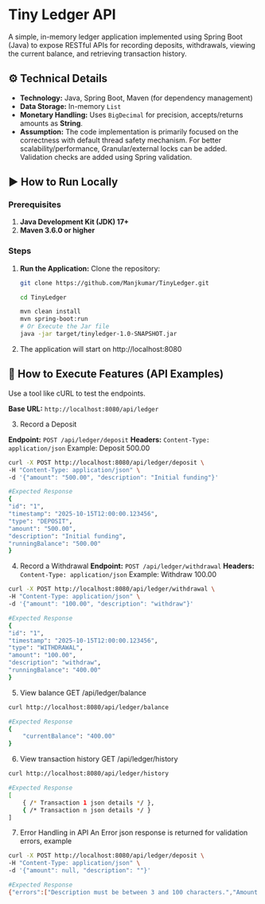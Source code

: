 # Tiny Ledger API

A simple, in-memory ledger application implemented using Spring Boot (Java) to expose RESTful APIs for recording deposits, withdrawals, viewing the current balance, and retrieving transaction history.

## ⚙️ Technical Details

* **Technology:** Java, Spring Boot, Maven (for dependency management)
* **Data Storage:** In-memory `List` 
* **Monetary Handling:** Uses `BigDecimal` for precision, accepts/returns amounts as **String**.
* **Assumption:** The code implementation is primarily focused on the correctness with default thread safety mechanism. For better scalability/performance, Granular/external locks can be added. Validation checks are added using Spring validation.
## ▶️ How to Run Locally

### Prerequisites

1.  **Java Development Kit (JDK) 17+**
2.  **Maven 3.6.0 or higher**

### Steps
1. **Run the Application:**
    Clone the repository:
   ```bash
   git clone https://github.com/Manjkumar/TinyLedger.git
   ```
   ```bash
   cd TinyLedger
    ```
   ```bash
   mvn clean install
   mvn spring-boot:run
   # Or Execute the Jar file
   java -jar target/tinyledger-1.0-SNAPSHOT.jar
   ```
2. The application will start on http://localhost:8080

## 🧪 How to Execute Features (API Examples)

Use a tool like cURL to test the endpoints.

**Base URL:** `http://localhost:8080/api/ledger`

3. Record a Deposit

**Endpoint:** `POST /api/ledger/deposit`
**Headers:** `Content-Type: application/json`
Example: Deposit 500.00
```bash
curl -X POST http://localhost:8080/api/ledger/deposit \
-H "Content-Type: application/json" \
-d '{"amount": "500.00", "description": "Initial funding"}'
```
```bash
#Expected Response
{
"id": "1",
"timestamp": "2025-10-15T12:00:00.123456",
"type": "DEPOSIT",
"amount": "500.00",
"description": "Initial funding",
"runningBalance": "500.00"
}
```
4. Record a Withdrawal
**Endpoint:** `POST /api/ledger/withdrawal`
**Headers:** `Content-Type: application/json`
Example: Withdraw 100.00
```bash
curl -X POST http://localhost:8080/api/ledger/withdrawal \
-H "Content-Type: application/json" \
-d '{"amount": "100.00", "description": "withdraw"}'
```
```bash
#Expected Response
{
"id": "1",
"timestamp": "2025-10-15T12:00:00.123456",
"type": "WITHDRAWAL",
"amount": "100.00",
"description": "withdraw",
"runningBalance": "400.00"
}
```
5. View balance
GET /api/ledger/balance
```bash
curl http://localhost:8080/api/ledger/balance
```
```bash
#Expected Response
{
    "currentBalance": "400.00"
}
```
6. View transaction history
GET /api/ledger/history
```bash
curl http://localhost:8080/api/ledger/history
```
```bash
#Expected Response
[
    { /* Transaction 1 json details */ },
    { /* Transaction n json details */ }
]

```
7. Error Handling in API
    An Error json response is returned for validation errors, example
```bash
curl -X POST http://localhost:8080/api/ledger/deposit \
-H "Content-Type: application/json" \
-d '{"amount": null, "description": ""}'
```
```bash
#Expected Response
{"errors":["Description must be between 3 and 100 characters.","Amount is required and cannot be empty."]}
```

